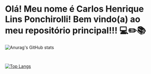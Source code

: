 <h1>Olá! Meu nome é Carlos Henrique Lins Ponchirolli! Bem vindo(a) ao meu repositório principal!!! 💻✏️📚 </h1>

![Anurag's GitHub stats](https://github-readme-stats.vercel.app/api?username=CarlosHLP060304&show=reviews,discussions_started,discussions_answered,prs_merged,prs_merged_percentage&theme=dark)
  
  <br/>
  
  [![Top Langs](https://github-readme-stats.vercel.app/api/top-langs/?username=CarlosHLP060304&layout=pie)](https://github.com/CarlosHLP060304/github-readme-stats)
